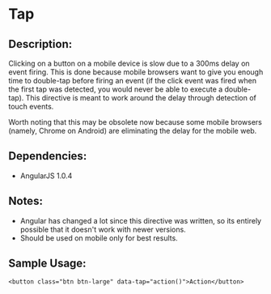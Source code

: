 # Tap

## Description:
Clicking on a button on a mobile device is slow due to a 300ms delay on event firing. This is done because mobile browsers want to give you enough time to double-tap before firing an event (if the click event was fired when the first tap was detected, you would never be able to execute a double-tap). This directive is meant to work around the delay through detection of touch events.

Worth noting that this may be obsolete now because some mobile browsers (namely, Chrome on Android) are eliminating the delay for the mobile web.

## Dependencies:
* AngularJS 1.0.4

## Notes:
* Angular has changed a lot since this directive was written, so its entirely possible that it doesn't work with newer versions.
* Should be used on mobile only for best results.

## Sample Usage:
```
<button class="btn btn-large" data-tap="action()">Action</button>
```